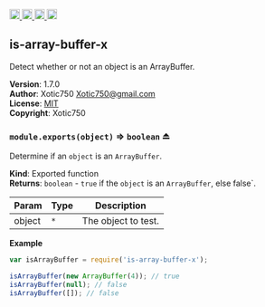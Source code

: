 <a href="https://travis-ci.org/Xotic750/is-array-buffer-x"
   title="Travis status">
<img
   src="https://travis-ci.org/Xotic750/is-array-buffer-x.svg?branch=master"
   alt="Travis status" height="18"/>
</a>
<a href="https://david-dm.org/Xotic750/is-array-buffer-x"
   title="Dependency status">
<img src="https://david-dm.org/Xotic750/is-array-buffer-x.svg"
   alt="Dependency status" height="18"/>
</a>
<a href="https://david-dm.org/Xotic750/is-array-buffer-x#info=devDependencies"
   title="devDependency status">
<img src="https://david-dm.org/Xotic750/is-array-buffer-x/dev-status.svg"
   alt="devDependency status" height="18"/>
</a>
<a href="https://badge.fury.io/js/is-array-buffer-x" title="npm version">
<img src="https://badge.fury.io/js/is-array-buffer-x.svg"
   alt="npm version" height="18"/>
</a>
<a name="module_is-array-buffer-x"></a>

## is-array-buffer-x
Detect whether or not an object is an ArrayBuffer.

**Version**: 1.7.0  
**Author**: Xotic750 <Xotic750@gmail.com>  
**License**: [MIT](&lt;https://opensource.org/licenses/MIT&gt;)  
**Copyright**: Xotic750  
<a name="exp_module_is-array-buffer-x--module.exports"></a>

### `module.exports(object)` ⇒ <code>boolean</code> ⏏
Determine if an `object` is an `ArrayBuffer`.

**Kind**: Exported function  
**Returns**: <code>boolean</code> - `true` if the `object` is an `ArrayBuffer`,
 else false`.  

| Param | Type | Description |
| --- | --- | --- |
| object | <code>\*</code> | The object to test. |

**Example**  
```js
var isArrayBuffer = require('is-array-buffer-x');

isArrayBuffer(new ArrayBuffer(4)); // true
isArrayBuffer(null); // false
isArrayBuffer([]); // false
```
